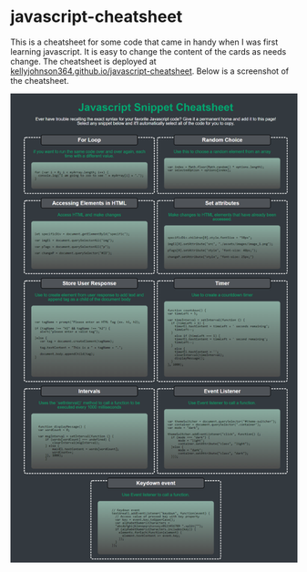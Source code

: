# javascript-cheatsheet

This is a cheatsheet for some code that came in handy when I was first learning javascript.  It is easy to change the content of the cards as needs change.  The cheatsheet is deployed at [kellyjohnson364.github.io/javascript-cheatsheet](https://kellyjohnson364.github.io/javascript-cheatsheet/).  Below is a screenshot of the cheatsheet.

![Screenshot 1 of site](./assets/images/screenshot.png)